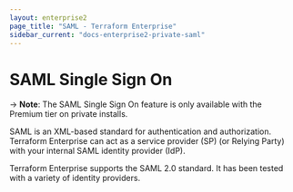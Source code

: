 ```yaml
---
layout: enterprise2
page_title: "SAML - Terraform Enterprise"
sidebar_current: "docs-enterprise2-private-saml"
---
```


# SAML Single Sign On

-> **Note**: The SAML Single Sign On feature is only available with the Premium tier on private installs.

SAML is an XML-based standard for authentication and authorization. Terraform Enterprise can act as a service provider (SP) (or Relying Party) with your internal SAML identity provider (IdP).

Terraform Enterprise supports the SAML 2.0 standard. It has been tested with a variety of identity providers.
